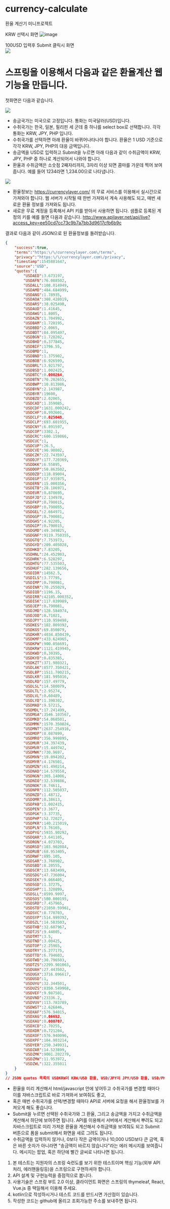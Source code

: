 # currency-calculate
환율 계산기 미니프로젝트

KRW 선택시 화면
![image](https://user-images.githubusercontent.com/51894013/197395327-c8452bc1-b100-494e-a68d-51a4798cacb5.png)


100USD 입력후 Submit 클릭시 화면
<br/>
<kbd>
<img src="https://user-images.githubusercontent.com/51894013/197395608-c836c505-e443-4dc6-a621-467fe4e29c1b.png"/>
</kbd>


# 스프링을 이용해서 다음과 같은 환율계산 웹 기능을 만듭니다.
첫화면은 다음과 같습니다.  

<kbd>
 <img src="https://github.com/wirebarley/apply/blob/master/images/coding_test1.png">
</kbd>

- 송금국가는 미국으로 고정입니다. 통화는 미국달러(USD)입니다. 
- 수취국가는 한국, 일본, 필리핀 세 군데 중 하나를 select box로 선택합니다. 각각 통화는 KRW, JPY, PHP 입니다.
- 수취국가를 선택하면 아래 환율이 바뀌어나타나야 합니다. 환율은 1 USD 기준으로 각각 KRW, JPY, PHP의 대응 금액입니다.
- 송금액을 USD로 입력하고 Submit을 누르면 아래 다음과 같이 수취금액이 KRW, JPY, PHP 중 하나로 계산되어서 나와야 합니다.
- 환율과 수취금액은 소숫점 2째자리까지, 3자리 이상 되면 콤마를 가운데 찍어 보여줍니다. 예를 들어 1234라면 1,234.00으로 나타냅니다.

<kbd>
 <img src="https://github.com/wirebarley/apply/blob/master/images/coding_test3.png">
</kbd>

- 환율정보는 https://currencylayer.com/ 의 무료 서비스를 이용해서 실시간으로 가져와야 합니다. 웹 서버가 시작될 때 한번 가져와서 계속 사용해도 되고, 매번 새로운 환율 정보를 가져와도 됩니다. 
- 새로운 무료 계정을 등록해서 API 키를 받아서 사용하면 됩니다. 샘플로 등록된 계정의 키를 예를 들면 다음과 같습니다.
<http://www.apilayer.net/api/live?access_key=ee50cd7cc73c9b7a7bb3d9617cfb6b9c>

결과로 다음과 같이 JSON으로 된 환율정보를 돌려받습니다.

```json
{  
    "success":true,
    "terms":"https:\/\/currencylayer.com\/terms",
    "privacy":"https:\/\/currencylayer.com\/privacy",
    "timestamp":1545881647,
    "source":"USD",
    "quotes":{  
        "USDAED":3.673197,
        "USDAFN":76.088502,
        "USDALL":108.014949,
        "USDAMD":484.684999,
        "USDANG":1.78935,
        "USDAOA":308.428019,
        "USDARS":38.025498,
        "USDAUD":1.41645,
        "USDAWG":1.8005,
        "USDAZN":1.704992,
        "USDBAM":1.720195,
        "USDBBD":2.0065,
        "USDBDT":84.095497,
        "USDBGN":1.720202,
        "USDBHD":0.377845,
        "USDBIF":1796.55,
        "USDBMD":1,
        "USDBND":1.375902,
        "USDBOB":6.926599,
        "USDBRL":3.921797,
        "USDBSD":1.002425,
        "USDBTC":0.000264,
        "USDBTN":70.202655,
        "USDBWP":10.813986,
        "USDBYN":2.143987,
        "USDBYR":19600,
        "USDBZD":2.02065,
        "USDCAD":1.359085,
        "USDCDF":1631.000242,
        "USDCHF":0.992601,
        "USDCLF":0.025048,
        "USDCLP":693.601955,
        "USDCNY":6.891597,
        "USDCOP":3302.1,
        "USDCRC":600.159866,
        "USDCUC":1,
        "USDCUP":26.5,
        "USDCVE":96.98802,
        "USDCZK":22.743597,
        "USDDJF":177.720369,
        "USDDKK":6.55895,
        "USDDOP":50.863502,
        "USDDZD":118.89004,
        "USDEGP":17.935975,
        "USDERN":15.000356,
        "USDETB":28.186971,
        "USDEUR":0.878695,
        "USDFJD":2.134978,
        "USDFKP":0.790015,
        "USDGBP":0.790055,
        "USDGEL":2.664971,
        "USDGGP":0.790081,
        "USDGHS":4.92205,
        "USDGIP":0.790015,
        "USDGMD":49.349825,
        "USDGNF":9119.750355,
        "USDGTQ":7.753973,
        "USDGYD":209.405028,
        "USDHKD":7.83205,
        "USDHNL":24.452983,
        "USDHRK":6.528297,
        "USDHTG":77.535503,
        "USDHUF":282.139656,
        "USDIDR":14562.5,
        "USDILS":3.77795,
        "USDIMP":0.790081,
        "USDINR":70.255029,
        "USDIQD":1196.15,
        "USDIRR":42105.000352,
        "USDISK":117.039989,
        "USDJEP":0.790081,
        "USDJMD":128.584974,
        "USDJOD":0.71021,
        "USDJPY":110.959498,
        "USDKES":102.009392,
        "USDKGS":69.850079,
        "USDKHR":4034.850439,
        "USDKMF":433.624965,
        "USDKPW":900.056691,
        "USDKRW":1121.419945,
        "USDKWD":0.30395,
        "USDKYD":0.835385,
        "USDKZT":371.980321,
        "USDLAK":8577.350421,
        "USDLBP":1511.700215,
        "USDLKR":181.995016,
        "USDLRD":157.49779,
        "USDLSL":14.580079,
        "USDLTL":2.95274,
        "USDLVL":0.60489,
        "USDLYD":1.398302,
        "USDMAD":9.57215,
        "USDMDL":17.241499,
        "USDMGA":3546.103567,
        "USDMKD":54.068501,
        "USDMMK":1570.350024,
        "USDMNT":2637.254916,
        "USDMOP":8.087899,
        "USDMRO":356.999895,
        "USDMUR":34.397439,
        "USDMVR":15.449742,
        "USDMWK":730.9697,
        "USDMXN":19.894202,
        "USDMYR":4.176501,
        "USDMZN":61.490214,
        "USDNAD":14.579558,
        "USDNGN":365.14006,
        "USDNIO":32.539886,
        "USDNOK":8.74611,
        "USDNPR":112.505037,
        "USDNZD":1.48712,
        "USDOMR":0.38613,
        "USDPAB":1.002415,
        "USDPEN":3.3677,
        "USDPGK":3.37735,
        "USDPHP":52.72027,
        "USDPKR":140.215019,
        "USDPLN":3.76165,
        "USDPYG":5935.90292,
        "USDQAR":3.641105,
        "USDRON":4.073703,
        "USDRSD":103.902084,
        "USDRUB":68.953405,
        "USDRWF":895.105,
        "USDSAR":3.760902,
        "USDSBD":8.20555,
        "USDSCR":13.683499,
        "USDSDG":47.736004,
        "USDSEK":9.066405,
        "USDSGD":1.37275,
        "USDSHP":1.320899,
        "USDSLL":8599.9997,
        "USDSOS":580.000195,
        "USDSRD":7.457965,
        "USDSTD":21050.59961,
        "USDSVC":8.770703,
        "USDSYP":514.999392,
        "USDSZL":14.583503,
        "USDTHB":32.607967,
        "USDTJS":9.44805,
        "USDTMT":3.5,
        "USDTND":3.00425,
        "USDTOP":2.25965,
        "USDTRY":5.277175,
        "USDTTD":6.794603,
        "USDTWD":30.796503,
        "USDTZS":2299.901063,
        "USDUAH":27.443502,
        "USDUGX":3716.096617,
        "USDUSD":1,
        "USDUYU":32.344501,
        "USDUZS":8350.549968,
        "USDVEF":9.987501,
        "USDVND":23336.2,
        "USDVUV":113.783789,
        "USDWST":2.626846,
        "USDXAF":576.94015,
        "USDXAG":0.06652,
        "USDXAU":0.000787,
        "USDXCD":2.70255,
        "USDXDR":0.721204,
        "USDXOF":576.940096,
        "USDXPF":104.903214,
        "USDYER":250.349931,
        "USDZAR":14.523899,
        "USDZMK":9001.202279,
        "USDZMW":11.953972,
        "USDZWL":322.355011
    }
}
// JSON quotes 목록의 USDKRW이 KRW/USD 환율, USD/JPY이 JPY/USD 환율, USD/PHP가 PHP/USD 환율입니다. 이 환율 정보를 이용해서 환율 계산을 하면 됩니다.
```


- 환율을 미리 계산해서 html/javascript 안에 넣어두고 수취국가를 변경할 때마다 이를 자바스크립트로 바로 가져와서 보여줘도 좋고,
- 혹은 매번 수취국가를 선택/변경할 때마다 API로 서버에 요청을 해서 환율정보를 가져오게 해도 좋습니다.
- Submit을 누르면 선택된 수취국가와 그 환율, 그리고 송금액을 가지고 수취금액을 계산해서 하단에 보여주면 됩니다.
API를 이용해서 서버에서 계산해서 뿌려도 되고
자바스크립트로 미리 가져온 환율을 계산해서 수취금액을 보여줘도 되고
Submit 버튼으로 폼을 submit해서 화면을 새로 그려도 됩니다.
- 수취금액을 입력하지 않거나, 0보다 작은 금액이거나 10,000 USD보다 큰 금액, 혹은 바른 숫자가 아니라면 “송금액이 바르지 않습니다"라는 에러 메시지를 보여줍니다. 메시지는 팝업, 혹은 하단에 빨간 글씨로 나타나면 됩니다.


1. 본 테스트는 지원자의 스프링 숙련도를 보기 위한 테스트이며 핵심 기능(외부 API 처리, 에러핸들링등)을 스프링으로 구현하셔야 합니다.
2. API 설계 및 구현능력을 중점적으로 봅니다.
3. 사용기술은 스프링 부트 2.0 이상, 클라이언트 화면은 스프링의 thymeleaf, React, Vue.js 중 택일해서 이용해 주세요.
4. kotlin으로 작성하시거나 테스트 코드를 만드시면 가산점이 있습니다.
5. 작성한 코드는 github에 올리고 조회가능한 주소를 보내주면 됩니다.
